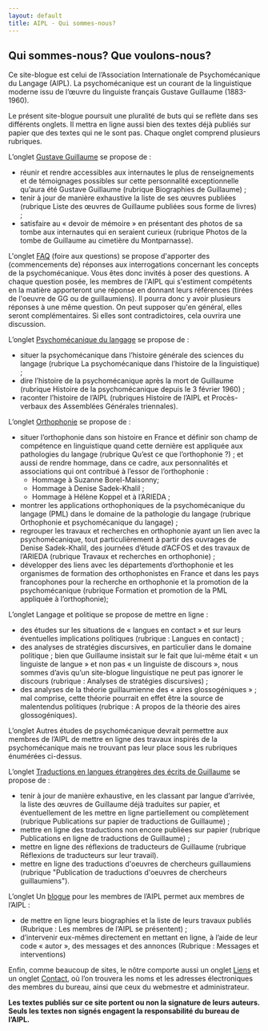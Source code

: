 ```yaml
---
layout: default
title: AIPL - Qui sommes-nous?
---
```


## Qui sommes-nous? Que voulons-nous?

Ce site-blogue est celui de l’Association Internationale de Psychomécanique du Langage (AIPL). La psychomécanique est un courant de la linguistique moderne issu de l’œuvre du linguiste français Gustave Guillaume (1883-1960).

Le présent site-blogue poursuit une pluralité de buts qui se reflète dans ses différents onglets. Il mettra en ligne aussi bien des textes déjà publiés sur papier que des textes qui ne le sont pas. Chaque onglet comprend plusieurs rubriques.

L’onglet [Gustave Guillaume](gustave-guillaume.html) se propose de :

* réunir et rendre accessibles aux internautes le plus de renseignements et de témoignages possibles sur cette personnalité exceptionnelle qu’aura été Gustave Guillaume (rubrique Biographies de Guillaume) ;
* tenir à jour de manière exhaustive la liste de ses œuvres publiées (rubrique Liste des œuvres de Guillaume publiées sous forme de livres) ;
* satisfaire au « devoir de mémoire » en présentant des photos de sa tombe aux internautes qui en seraient curieux (rubrique Photos de la tombe de Guillaume au cimetière du Montparnasse).

L'onglet [FAQ](faq.html) (foire aux questions) se propose d'apporter des (commencements de) réponses aux interrogations concernant les concepts de la psychomécanique. Vous êtes donc invités à poser des questions. A chaque question posée, les membres de l'AIPL qui s'estiment compétents en la matière apporteront une réponse en donnant leurs références (tirées de l'oeuvre de GG ou de guillaumiens). Il pourra donc y avoir plusieurs réponses à une même question. On peut supposer qu'en général, elles seront complémentaires. Si elles sont contradictoires, cela ouvrira une discussion. 

L’onglet [Psychomécanique du langage](psychomecanique.html) se propose de :

* situer la psychomécanique dans l’histoire générale des sciences du langage (rubrique La psychomécanique dans l’histoire de la linguistique) ;
* dire l’histoire de la psychomécanique après la mort de Guillaume (rubrique Histoire de la psychomécanique depuis le 3 février 1960) ;
* raconter l’histoire de l’AIPL (rubriques Histoire de l’AIPL et Procès-verbaux des Assemblées Générales triennales).

L’onglet [Orthophonie](orthophonie.html) se propose de :

* situer l’orthophonie dans son histoire en France et définir son champ de compétence en linguistique quand cette dernière est appliquée aux pathologies du langage (rubrique Qu’est ce que l’orthophonie ?) ; et aussi de rendre hommage, dans ce cadre, aux personnalités et associations qui ont contribué à l’essor de l’orthophonie :
    * Hommage à Suzanne Borel-Maisonny;
    * Hommage à Denise Sadek-Khalil ;
    * Hommage à Hélène Koppel et à l’ARIEDA ;
* montrer les applications orthophoniques de la psychomécanique du langage (PML) dans le domaine de la pathologie du langage (rubrique Orthophonie et psychomécanique du langage) ;
* regrouper les travaux et recherches en orthophonie ayant un lien avec la psychomécanique, tout particulièrement à partir des ouvrages de Denise Sadek-Khalil, des journées d’étude d’ACFOS et des travaux de l’ARIEDA (rubrique Travaux et recherches en orthophonie) ;
* développer des liens avec les départements d’orthophonie et les organismes de formation des orthophonistes en France et dans les pays francophones pour la recherche en orthophonie et la promotion de la psychomécanique (rubrique Formation et promotion de la PML appliquée à l’orthophonie);

L’onglet Langage et politique se propose de mettre en ligne :

* des études sur les situations de « langues en contact » et sur leurs éventuelles implications politiques (rubrique : Langues en contact) ;
* des analyses de stratégies discursives, en particulier dans le domaine politique ; bien que Guillaume insistait sur le fait que lui-même était « un linguiste de langue » et non pas « un linguiste de discours », nous sommes d’avis qu’un site-blogue linguistique ne peut pas ignorer le discours (rubrique : Analyses de stratégies discursives) ;
* des analyses de la théorie guillaumienne des « aires glossogéniques » ; mal comprise, cette théorie pourrait en effet être la source de malentendus politiques (rubrique : A propos de la théorie des aires glossogéniques).

L’onglet Autres études de psychomécanique devrait permettre aux membres de l’AIPL de mettre en ligne des travaux inspirés de la psychomécanique mais ne trouvant pas leur place sous les rubriques énumérées ci-dessus.

L’onglet [Traductions en langues étrangères des écrits de Guillaume](traductions.html) se propose de :

* tenir à jour de manière exhaustive, en les classant par langue d’arrivée, la liste des œuvres de Guillaume déjà traduites sur papier, et éventuellement de les mettre en ligne partiellement ou complètement (rubrique Publications sur papier de traductions de Guillaume) ;
* mettre en ligne des traductions non encore publiées sur papier (rubrique Publications en ligne de traductions de Guillaume) ;
* mettre en ligne des réflexions de traducteurs de Guillaume (rubrique Réflexions de traducteurs sur leur travail).
* mettre en ligne des traductions d'oeuvres de chercheurs guillaumiens (rubrique "Publication de traductions d'oeuvres de chercheurs guillaumiens").

L’onglet Un [blogue](blog.html) pour les membres de l’AIPL   permet aux membres de l’AIPL :

* de mettre en ligne leurs biographies et la liste de leurs travaux publiés (Rubrique : Les membres de l’AIPL se présentent) ;
* d’intervenir eux-mêmes directement en mettant en ligne, à l’aide de leur code « autor », des messages et des annonces (Rubrique : Messages et interventions)

Enfin, comme beaucoup de sites, le nôtre comporte aussi un onglet [Liens](links.html) et un onglet [Contact](contact.html), où l’on trouvera les noms et les adresses électroniques des membres du bureau, ainsi que ceux du webmestre et administrateur.

**Les textes publiés sur ce site portent ou non la signature de leurs auteurs. Seuls les textes non signés engagent la responsabilité du bureau de l’AIPL.**   
